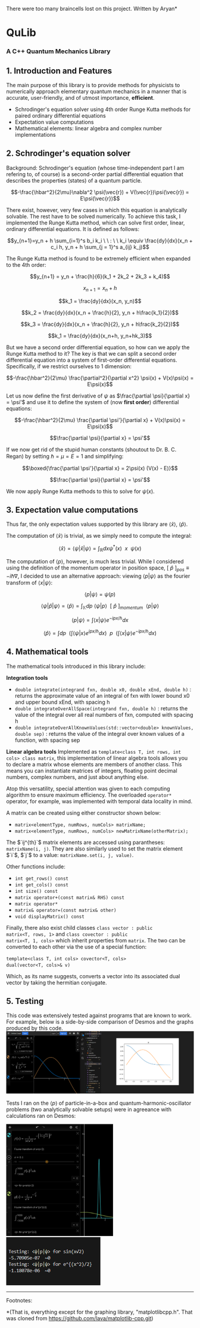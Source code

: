 There were too many braincells lost on this project.
Written by Aryan*

<h1>QuLib</h1>
<h3>A C++ Quantum Mechanics Library</h3>

<h2>1. Introduction and Features</h2>
The main purpose of this library is to provide methods for physicists to numerically approach elementary quantum mechanics in a manner that is accurate, user-friendly, and of utmost importance, <strong>efficient</strong>.
<ul>
    <li>Schrodinger's equation solver using 4th order Runge Kutta methods for paired ordinary differential equations</li>
    <li>Expectation value computations</li>
    <li>Mathematical elements: linear algebra and complex number implementations</li>
</ul>

<h2>2. Schrodinger's equation solver</h2>
Background:
Schrodinger's equation (whose time-independent part I am refering to, of course) is a second-order partial differential equation that describes the properties (states) of a quantum particle.

```math
-\frac{\hbar^2}{2\mu}\nabla^2 \psi(\vec{r}) + V(\vec{r})\psi(\vec{r}) = E\psi(\vec{r})
```
There exist, however, very few cases in which this equation is analytically solvable. The rest have to be solved numerically. To achieve this task, I implemented the Runge Kutta method, which can solve first order, linear, ordinary differential equations. It is defined as follows:
```math
y_{n+1}=y_n + h \sum_{i=1}^s b_i k_i \ \ : \ \ k_i \equiv \frac{dy}{dx}(x_n + c_i h, y_n + h \sum_{j = 1}^s a_{ij} k_j)
```
The Runge Kutta method is found to be extremely efficient when expanded to the 4th order:
```math
y_{n+1} = y_n + \frac{h}{6}(k_1 + 2k_2 + 2k_3 + k_4)
```
```math
x_{n+1}=x_n + h
```
```math
k_1 = \frac{dy}{dx}(x_n, y_n)
```
```math
k_2 = \frac{dy}{dx}(x_n + \frac{h}{2}, y_n + h\frac{k_1}{2})
```
```math
k_3 = \frac{dy}{dx}(x_n + \frac{h}{2}, y_n + h\frac{k_2}{2})
```
```math
k_1 = \frac{dy}{dx}(x_n+h, y_n+hk_3)
```
But we have a second order differential equation, so how can we apply the Runge Kutta method to it? The key is that we can split a second order differential equation into a system of first-order differential equations. Specifically, if we restrict ourselves to 1 dimension:

```math
-\frac{\hbar^2}{2\mu} \frac{\partial^2}{\partial x^2} \psi(x) + V(x)\psi(x) = E\psi(x)
```
Let us now define the first derivative of $`\psi`$ as $`\frac{\partial \psi}{\partial x} = \psi'`$ and use it to define the system of (now <strong>first order</strong>) differential equations:
```math
-\frac{\hbar^2}{2\mu} \frac{\partial \psi'}{\partial x} + V(x)\psi(x) = E\psi(x)
```
```math
\frac{\partial \psi}{\partial x} = \psi'
```
If we now get rid of the stupid human constants (shoutout to Dr. B. C. Regan) by setting $`\hbar = \mu = E = 1`$ and simplifying:
```math
\boxed{\frac{\partial \psi'}{\partial x} = 2\psi(x) (V(x) - E)}
```
```math
\frac{\partial \psi}{\partial x} = \psi'
```
We now apply Runge Kutta methods to this to solve for $`\psi(x)`$.

<h2>3. Expectation value computations</h2>

Thus far, the only expectation values supported by this library are $`\langle \hat{x} \rangle`$, $`\langle \hat{p} \rangle`$.

The computation of $`\langle \hat{x} \rangle`$ is trivial, as we simply need to compute the integral:

```math
\langle \hat{x} \rangle = \langle \psi | \hat{x} | \psi \rangle = \int_{\mathbb{R}}dx \psi^*(x) \ \ x \ \ \psi(x)
```
The computation of $`\langle p \rangle`$, however, is much less trivial. While I considered using the definition of the momentum operator in position space, $`[\ \hat{p}\ ]_{pos} \equiv -i\hbar \nabla`$, I decided to use an alternative approach: viewing $`\langle p | \psi \rangle`$ as the fourier transform of $`\langle x | \psi \rangle`$:

```math
\langle p | \psi \rangle = \psi(p)
```
```math
\langle \psi | \hat{p} | \psi \rangle = \langle \hat{p} \rangle = \int_{\mathbb{K}} dp \ \langle \psi | p \rangle \ \ [\ \hat{p}\ ]_{momentum} \ \ \langle p | \psi \rangle
```
```math
\langle p | \psi \rangle = \int \langle x | \psi \rangle e^{-ipx/\hbar}dx
```
```math
\langle \hat{p} \rangle = \int dp \ \ (\int \langle \psi | x \rangle e^{ipx/\hbar}dx) \ \ p \ \ (\int \langle x | \psi \rangle e^{-ipx/\hbar}dx)
```

<h2>4. Mathematical tools</h2>
The mathematical tools introduced in this library include:

<strong>Integration tools</strong>
<ul>
    <li>
    <code>double integrate(integrand fxn, double x0, double xEnd, double h)</code> : returns the approximate value of an integral of fxn with lower bound x0 and upper bound xEnd, with spacing h
    <li>
    <code>double integrateOverAllSpace(integrand fxn, double h)</code> : returns the value of the integral over all real numbers of fxn, computed with spacing h
    </li>
    <li>
    <code>double integrateOverAllKnownValues(std::vector&lt;double&gt; knownValues, double sep)</code> : returns the value of the integral over known values of a function, with spacing sep
    </li>
</ul>

<strong>Linear algebra tools</strong>
Implemented as <code>template&lt;class T, int rows, int cols&gt; class matrix</code>, this implementation of linear algebra tools allows you to declare a matrix whose elements are members of another class. This means you can instantiate matrices of integers, floating point decimal numbers, complex numbers, and just about anything else.

Atop this versatility, special attention was given to each computing algorithm to ensure maximum efficiency. The overloaded <code>operator*</code> operator, for example, was implemented with temporal data locality in mind.

A matrix can be created using either constructor shown below:
<ul>
    <li>
    <code>matrix&lt;elementType, numRows, numCols&gt; matrixName;</code>
    </li>
    <li>
    <code>matrix&lt;elementType, numRows, numCols&gt; newMatrixName(otherMatrix);</code>
    </li>
</ul>
The $`ij^{th}`$ matrix elements are accessed using parantheses: <code>matrixName(i, j)</code>. They are also similarly used to set the matrix element $`i`$, $`j`$ to a value: <code>matrixName.set(i, j, value)</code>.

Other functions include:
<ul>
    <li>
    <code>int get_rows() const</code>
    </li>
    <li>
    <code>int get_cols() const</code>
    </li>
    <li>
    <code>int size() const</code>
    </li>
    <li>
    <code>matrix operator+(const matrix& RHS) const</code>
    </li>
    <li>
    <code>matrix<T, rows, rightCols> operator*</code>
    </li>
    <li>
    <code>matrix& operator=(const matrix& other)</code>
    </li>
    <li>
    <code>void displayMatrix() const</code>
    </li>
</ul>

Finally, there also exist child classes <code>class vector : public matrix&lt;T, rows, 1&gt;</code> and <code>class covector : public matrix&lt;T, 1, cols&gt;</code> which inherit properties from <code>matrix</code>. The two can be converted to each other via the use of a special function:

<code>template&lt;class T, int cols&gt;
covector&lt;T, cols&gt; dual(vector&lt;T, cols&gt;& v)</code>

Which, as its name suggests, converts a vector into its associated dual vector by taking the hermitian conjugate.

<h2>5. Testing</h2>
This code was extensively tested against programs that are known to work. For example, below is a side-by-side comparison of Desmos and the graphs produced by this code.

<img src="./README_Pictures/1.png"/>

Tests I ran on the $`\langle p \rangle`$ of particle-in-a-box and quantum-harmonic-oscillator problems (two analytically solvable setups) were in agreeance with calculations ran on Desmos:

<img src="./README_Pictures/2.png" height="300px"/>
<img src="./README_Pictures/3.png"/>

<hr>
Footnotes:

*(That is, everything except for the graphing library, "matplotlibcpp.h". That was cloned from https://github.com/lava/matplotlib-cpp.git)